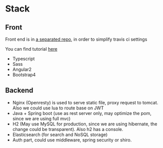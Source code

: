 # Stack

## Front

Front end is in [a separated repo](https://github.com/at15/bform-web), in order to simplify travis ci settings

You can find tutorial [here](https://angular.io/docs/ts/latest/tutorial)

- Typescript
- Sass
- Angular2
- Bootstrap4

## Backend

- Nginx (Openresty) is used to serve static file, proxy request to tomcat. Also we could use lua to route base on JWT
- Java + Spring boot (use as rest server only, may optimize the pom, since we are using full mvc)
- H2 (May use MySQL for production, since we are using hibernate, the change could be transparent). Also h2 has a console.
- Elasticsearch (for search and NoSQL storage)
- Auth part, could use middleware, spring security or shiro.

